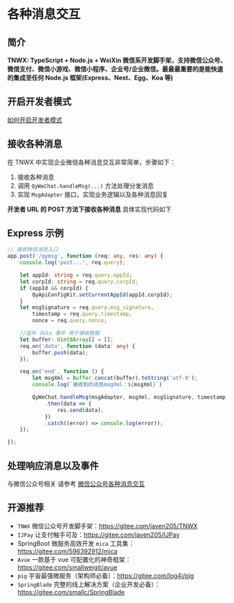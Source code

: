 # 各种消息交互

## 简介

**TNWX: TypeScript + Node.js + WeiXin 微信系开发脚手架，支持微信公众号、微信支付、微信小游戏、微信小程序、企业号/企业微信。最最最重要的是能快速的集成至任何 Node.js 框架(Express、Nest、Egg、Koa 等)**
 

## 开启开发者模式

[如何开启开发者模式](./callback)


## 接收各种消息

在 TNWX 中实现企业微信各种消息交互非常简单，步骤如下：

1. 接收各种消息
2. 调用 `QyWeChat.handleMsg(...)` 方法处理分发消息
3. 实现 `MsgAdapter` 接口，实现业务逻辑以及各种消息回复

**开发者 URL 的 POST 方法下接收各种消息** 具体实现代码如下

## Express 示例

```typescript
// 接收微信消息入口
app.post('/qymsg', function (req: any, res: any) {
    console.log('post...', req.query);

    let appId: string = req.query.appId;
    let corpId: string = req.query.corpId;
    if (appId && corpId) {
        QyApiConfigKit.setCurrentAppId(appId,corpId);
    }
    let msgSignature = req.query.msg_signature,
        timestamp = req.query.timestamp,
        nonce = req.query.nonce;

    //监听 data 事件 用于接收数据
    let buffer: Uint8Array[] = [];
    req.on('data', function (data: any) {
        buffer.push(data);
    });

    req.on('end', function () {
        let msgXml = Buffer.concat(buffer).toString('utf-8');
        console.log(`接收到的消息msgXml：${msgXml}`)

        QyWeChat.handleMsg(msgAdapter, msgXml, msgSignature, timestamp, nonce)
            .then(data => {
                res.send(data);
            })
            .catch((error) => console.log(error));
    });

});
```

## 处理响应消息以及事件

与微信公众号相关 请参考 [微信公众号各种消息交互](../wxmp/sendmsg)

## 开源推荐

- `TNWX` 微信公众号开发脚手架：<https://gitee.com/javen205/TNWX>
- `IJPay` 让支付触手可及：<https://gitee.com/javen205/IJPay>
- SpringBoot 微服务高效开发 `mica` 工具集：<https://gitee.com/596392912/mica>
- `Avue` 一款基于 vue 可配置化的神奇框架：<https://gitee.com/smallweigit/avue>
- `pig` 宇宙最强微服务（架构师必备）：<https://gitee.com/log4j/pig>
- `SpringBlade` 完整的线上解决方案（企业开发必备）：<https://gitee.com/smallc/SpringBlade>




